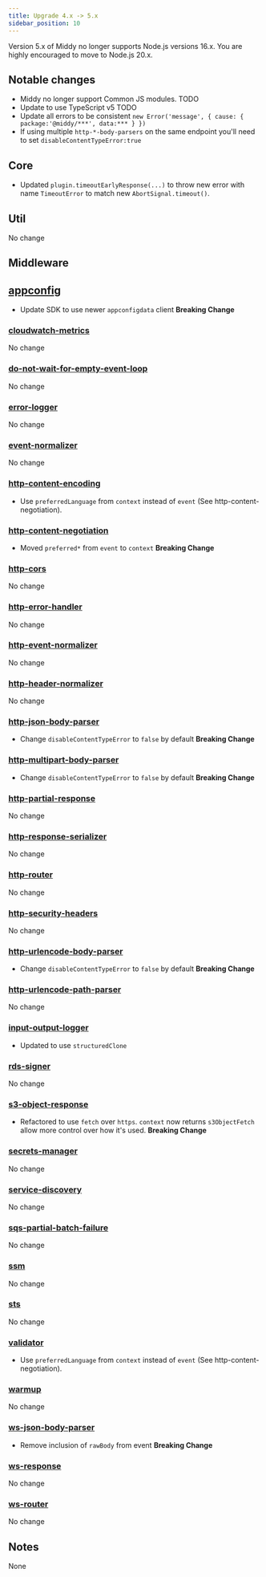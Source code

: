 ```yaml
---
title: Upgrade 4.x -> 5.x
sidebar_position: 10
---
```


Version 5.x of Middy no longer supports Node.js versions 16.x. You are highly encouraged to move to Node.js 20.x.

## Notable changes

- Middy no longer support Common JS modules. TODO
- Update to use TypeScript v5 TODO
- Update all errors to be consistent `new Error('message', { cause: { package:'@middy/***', data:*** } })`
- If using multiple `http-*-body-parsers` on the same endpoint you'll need to set `disableContentTypeError:true`

## Core

- Updated `plugin.timeoutEarlyResponse(...)` to throw new error with name `TimeoutError` to match new `AbortSignal.timeout()`.

## Util

No change

## Middleware

## [appconfig](/docs/middlewares/appconfig)

- Update SDK to use newer `appconfigdata` client **Breaking Change**

### [cloudwatch-metrics](/docs/middlewares/cloudwatch-metrics)

No change

### [do-not-wait-for-empty-event-loop](/docs/middlewares/do-not-wait-for-empty-event-loop)

No change

### [error-logger](/docs/middlewares/error-logger)

No change

### [event-normalizer](/docs/middlewares/event-normalizer)

No change

### [http-content-encoding](/docs/middlewares/http-content-encoding)

- Use `preferredLanguage` from `context` instead of `event` (See http-content-negotiation).

### [http-content-negotiation](/docs/middlewares/http-content-negotiation)

- Moved `preferred*` from `event` to `context` **Breaking Change**

### [http-cors](/docs/middlewares/http-cors)

No change

### [http-error-handler](/docs/middlewares/http-error-handler)

No change

### [http-event-normalizer](/docs/middlewares/http-event-normalizer)

No change

### [http-header-normalizer](/docs/middlewares/http-header-normalizer)

No change

### [http-json-body-parser](/docs/middlewares/http-json-body-parser)

- Change `disableContentTypeError` to `false` by default **Breaking Change**

### [http-multipart-body-parser](/docs/middlewares/http-multipart-body-parser)

- Change `disableContentTypeError` to `false` by default **Breaking Change**

### [http-partial-response](/docs/middlewares/http-partial-response)

No change

### [http-response-serializer](/docs/middlewares/http-response-serializer)

No change

### [http-router](/docs/routers/http-router)

No change

### [http-security-headers](/docs/middlewares/http-security-headers)

No change

### [http-urlencode-body-parser](/docs/middlewares/http-urlencode-body-parser)

- Change `disableContentTypeError` to `false` by default **Breaking Change**

### [http-urlencode-path-parser](/docs/middlewares/http-urlencode-path-parser)

No change

### [input-output-logger](/docs/middlewares/input-output-logger)

- Updated to use `structuredClone`

### [rds-signer](/docs/middlewares/rds-signer)

No change

### [s3-object-response](/docs/middlewares/s3-object-response)

- Refactored to use `fetch` over `https`. `context` now returns `s3ObjectFetch` allow more control over how it's used. **Breaking Change**

### [secrets-manager](/docs/middlewares/secrets-manager)

No change

### [service-discovery](/docs/middlewares/service-discovery)

No change

### [sqs-partial-batch-failure](/docs/middlewares/sqs-partial-batch-failure)

No change

### [ssm](/docs/middlewares/ssm)

No change

### [sts](/docs/middlewares/sts)

No change

### [validator](/docs/middlewares/validator)

- Use `preferredLanguage` from `context` instead of `event` (See http-content-negotiation).

### [warmup](/docs/middlewares/warmup)

No change

### [ws-json-body-parser](/docs/middlewares/ws-json-body-parser)

- Remove inclusion of `rawBody` from event **Breaking Change**

### [ws-response](/docs/middlewares/ws-response)

No change

### [ws-router](/docs/routers/ws-router)

No change

## Notes

None
